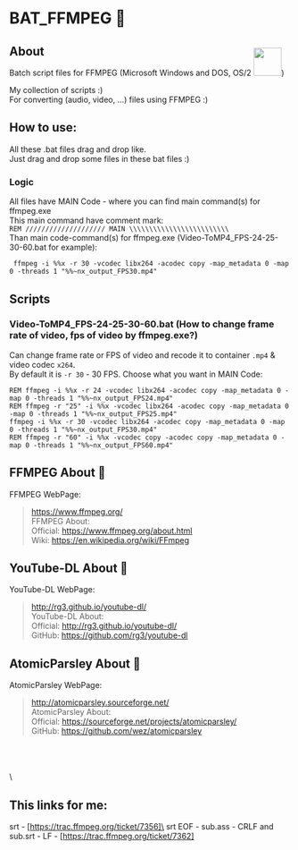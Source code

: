 # BAT_FFMPEG :movie_camera:
## About
Batch script files for FFMPEG (Microsoft Windows and DOS, OS/2 <img src=https://emojipedia-us.s3.amazonaws.com/thumbs/120/emojione/151/unicorn-face_1f984.png width="50px" style="margin-top:-50px">)

My collection of scripts :)\
For converting (audio, video, ...) files using FFMPEG :)

## How to use:
All these .bat files drag and drop like.\
Just drag and drop some files in these bat files :)

### Logic
All files have MAIN Code - where you can find main command(s) for ffmpeg.exe\
This main command have comment mark:  
```REM //////////////////// MAIN \\\\\\\\\\\\\\\\\\\\\\\\\```\
Than main code-command(s) for ffmpeg.exe (Video-ToMP4_FPS-24-25-30-60.bat for example):
```
 ffmpeg -i %%x -r 30 -vcodec libx264 -acodec copy -map_metadata 0 -map 0 -threads 1 "%%~nx_output_FPS30.mp4"
```
## Scripts
### Video-ToMP4_FPS-24-25-30-60.bat (How to change frame rate of video, fps of video by ffmpeg.exe?)
Can change frame rate or FPS of video and recode it to container `.mp4` & video codec `x264`.\
By default it is `-r 30` - 30 FPS. Choose what you want in MAIN Code:
```
REM ffmpeg -i %%x -r 24 -vcodec libx264 -acodec copy -map_metadata 0 -map 0 -threads 1 "%%~nx_output_FPS24.mp4"
REM ffmpeg -r "25" -i %%x -vcodec libx264 -acodec copy -map_metadata 0 -map 0 -threads 1 "%%~nx_output_FPS25.mp4"
ffmpeg -i %%x -r 30 -vcodec libx264 -acodec copy -map_metadata 0 -map 0 -threads 1 "%%~nx_output_FPS30.mp4"
REM ffmpeg -r "60" -i %%x -vcodec copy -acodec copy -map_metadata 0 -map 0 -threads 1 "%%~nx_output_FPS60.mp4"
```

## FFMPEG About :movie_camera:
FFMPEG WebPage: 
> https://www.ffmpeg.org/  
> FFMPEG About:  
> Official: https://www.ffmpeg.org/about.html  
> Wiki: https://en.wikipedia.org/wiki/FFmpeg

## YouTube-DL About :movie_camera:
YouTube-DL WebPage: 
> http://rg3.github.io/youtube-dl/  
> YouTube-DL About:  
> Official: http://rg3.github.io/youtube-dl/  
> GitHub: https://github.com/rg3/youtube-dl 

## AtomicParsley About :movie_camera:
AtomicParsley WebPage: 
> http://atomicparsley.sourceforge.net/  
> AtomicParsley About:  
> Official: https://sourceforge.net/projects/atomicparsley/  
> GitHub: https://github.com/wez/atomicparsley  

\
\
\
\\

## This links for me:
srt - [https://trac.ffmpeg.org/ticket/7356]\
srt EOF -  sub.ass - CRLF and sub.srt - LF - [https://trac.ffmpeg.org/ticket/7362]
